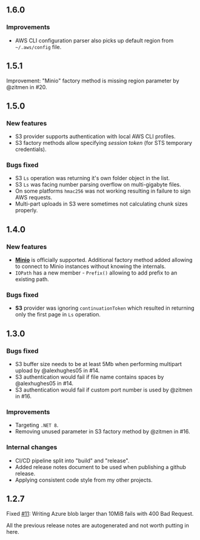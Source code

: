 ﻿## 1.6.0

### Improvements

- AWS CLI configuration parser also picks up default region from `~/.aws/config` file.

## 1.5.1

Improvement: "Minio" factory method is missing region parameter by @zitmen in #20.

## 1.5.0

### New features

- S3 provider supports authentication with local AWS CLI profiles.
- S3 factory methods allow specifying *session token* (for STS temporary credentials).

### Bugs fixed

- S3 `Ls` operation was returning it's own folder object in the list.
- S3 `Ls` was facing number parsing overflow on multi-gigabyte files.
- On some platforms `hmac256` was not working resulting in failure to sign AWS requests.
- Multi-part uploads in S3 were sometimes not calculating chunk sizes properly.

## 1.4.0

### New features

- [**Minio**](https://min.io/) is officially supported. Additional factory method added allowing to connect to Minio instances without knowing the internals.
- `IOPath` has a new member - `Prefix()` allowing to add prefix to an existing path.

### Bugs fixed

- **S3** provider was ignoring `continuationToken` which resulted in returning only the first page in `Ls` operation.

## 1.3.0

### Bugs fixed

- S3 buffer size needs to be at least 5Mb when performing multipart upload by @alexhughes05 in #14.
- S3 authentication would fail if file name contains spaces by @alexhughes05 in #14.
- S3 authentication would fail if custom port number is used by @zitmen in #16.

### Improvements

- Targeting `.NET 8`.
- Removing unused parameter in S3 factory method by @zitmen in #16.

### Internal changes

- CI/CD pipeline split into "build" and "release".
- Added release notes document to be used when publishing a github release.
- Applying consistent code style from my other projects.

## 1.2.7

Fixed [#11](https://github.com/aloneguid/stowage/issues/11): Writing Azure blob larger than 10MiB fails with 400 Bad Request.

All the previous release notes are autogenerated and not worth putting in here.
